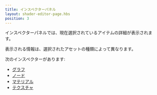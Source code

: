 ```yaml
---
title: インスペクターパネル
layout: shader-editor-page.hbs
position: 3
---
```


インスペクターパネルでは、現在選択されているアイテムの詳細が表示されます。

表示される情報は、選択されたアセットの種類によって異なります。

次のインスペクターがあります:
- [グラフ][1]
- [ノード][2]
- [マテリアル][3]
- [テクスチャ][4]

[1]: /shader-editor/window-layout/inspector-pane/graph-inspector
[2]: /shader-editor/window-layout/inspector-pane/node-inspector
[3]: /shader-editor/window-layout/inspector-pane/material-inspector
[4]: /shader-editor/window-layout/inspector-pane/texture-inspector
